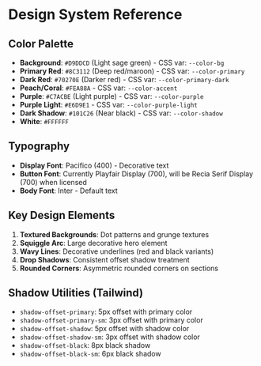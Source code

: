 # Design System Reference

## Color Palette
- **Background**: `#D9DDCD` (Light sage green) - CSS var: `--color-bg`
- **Primary Red**: `#8C3112` (Deep red/maroon) - CSS var: `--color-primary`
- **Dark Red**: `#70270E` (Darker red) - CSS var: `--color-primary-dark`
- **Peach/Coral**: `#FEA88A` - CSS var: `--color-accent`
- **Purple**: `#C7ACBE` (Light purple) - CSS var: `--color-purple`
- **Purple Light**: `#E6D9E1` - CSS var: `--color-purple-light`
- **Dark Shadow**: `#101C26` (Near black) - CSS var: `--color-shadow`
- **White**: `#FFFFFF`

## Typography
- **Display Font**: Pacifico (400) - Decorative text
- **Button Font**: Currently Playfair Display (700), will be Recia Serif Display (700) when licensed
- **Body Font**: Inter - Default text

## Key Design Elements
1. **Textured Backgrounds**: Dot patterns and grunge textures
2. **Squiggle Arc**: Large decorative hero element
3. **Wavy Lines**: Decorative underlines (red and black variants)
4. **Drop Shadows**: Consistent offset shadow treatment
5. **Rounded Corners**: Asymmetric rounded corners on sections

## Shadow Utilities (Tailwind)
- `shadow-offset-primary`: 5px offset with primary color
- `shadow-offset-primary-sm`: 3px offset with primary color
- `shadow-offset-shadow`: 5px offset with shadow color
- `shadow-offset-shadow-sm`: 3px offset with shadow color
- `shadow-offset-black`: 8px black shadow
- `shadow-offset-black-sm`: 6px black shadow